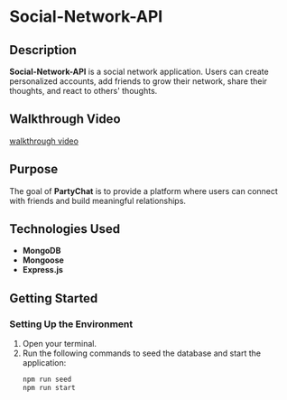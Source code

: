 # Social-Network-API

## Description
**Social-Network-API** is a social network application. Users can create personalized accounts, add friends to grow their network, share their thoughts, and react to others' thoughts.

## Walkthrough Video
[walkthrough video](https://drive.google.com/file/d/1AQlMPC8wfRb_TKRxipo1gz8vD6VwUBpR/view?usp=sharing)

## Purpose
The goal of **PartyChat** is to provide a platform where users can connect with friends and build meaningful relationships.

## Technologies Used
- **MongoDB**
- **Mongoose**
- **Express.js**

## Getting Started

### Setting Up the Environment
1. Open your terminal.
2. Run the following commands to seed the database and start the application:
   ```bash
   npm run seed
   npm run start
